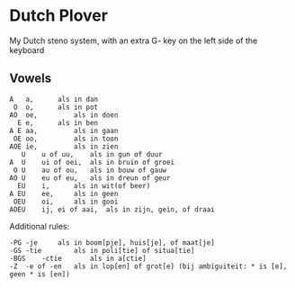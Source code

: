 # Dutch Plover

 My Dutch steno system, with an extra G- key on the left side of the keyboard

## Vowels
```
A	a, 		als in dan
 O	o, 		als in pot
AO	oe, 		als in doen
  E	e, 		als in ben
A E	aa, 		als in gaan
 OE	oo, 		als in toon
AOE	ie, 		als in zien
   U	u of uu, 	als in gun of duur
A  U	ui of oei,	als in bruin of groei
 O U	au of ou,	als in bouw of gauw
AO U	eu of eu,	als in dreun of geur
  EU	i,		als in wit(of beer)
A EU	ee,		als in geen
 OEU	oi,		als in gooi
AOEU	ij, ei of aai,	als in zijn, gein, of draai
```

Additional rules:

```
-PG	-je		als in boom[pje], huis[je], of maat[je]
-GS	-tie		als in poli[tie] of situa[tie]
-BGS	-ctie		als in a[ctie]
-Z	-e of -en	als in lop[en] of grot[e] (bij ambiguiteit: * is [e], geen * is [en])
```
